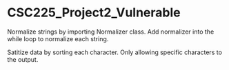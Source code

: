 # CSC225_Project2_Vulnerable

Normalize strings by importing Normalizer class.
Add normalizer into the while loop to normalize each string.

Satitize data by sorting each character.
Only allowing specific characters to the output.
